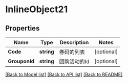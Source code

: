 # InlineObject21

## Properties

Name | Type | Description | Notes
------------ | ------------- | ------------- | -------------
**Code** | **string** | 券码的列表 | [optional] 
**GrouponId** | **string** | 团购活动的Id | [optional] 

[[Back to Model list]](../README.md#documentation-for-models) [[Back to API list]](../README.md#documentation-for-api-endpoints) [[Back to README]](../README.md)


